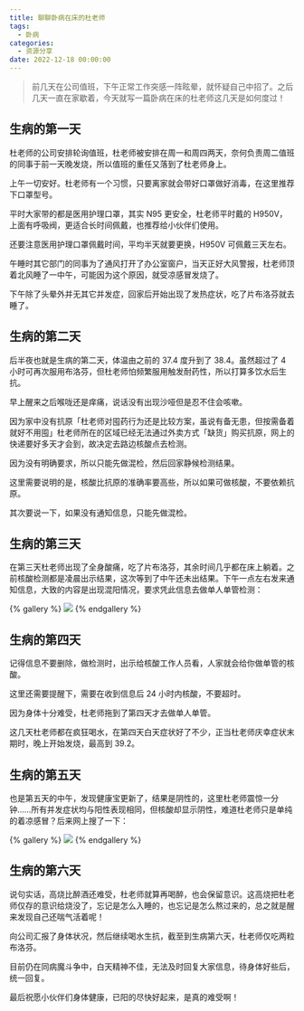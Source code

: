 ```yaml
---
title: 聊聊卧病在床的杜老师
tags:
  - 卧病
categories:
  - 资源分享
date: 2022-12-18 00:00:00
---
```


> 前几天在公司值班，下午正常工作突感一阵眩晕，就怀疑自己中招了。之后几天一直在家歇着，今天就写一篇卧病在床的杜老师这几天是如何度过！

<!-- more -->

## 生病的第一天

杜老师的公司安排轮询值班，杜老师被安排在周一和周四两天，奈何负责周二值班的同事于前一天晚发烧，所以值班的重任又落到了杜老师身上。

上午一切安好。杜老师有一个习惯，只要离家就会带好口罩做好消毒，在这里推荐下口罩型号。

平时大家带的都是医用护理口罩，其实 N95 更安全，杜老师平时戴的 H950V，上面有呼吸阀，更适合长时间佩戴，也推荐给小伙伴们使用。

还要注意医用护理口罩佩戴时间，平均半天就要更换，H950V 可佩戴三天左右。

午睡时其它部门的同事为了通风打开了办公室窗户，当天正好大风警报，杜老师顶着北风睡了一中午，可能因为这个原因，就受凉感冒发烧了。

下午除了头晕外并无其它并发症，回家后开始出现了发热症状，吃了片布洛芬就去睡了。

## 生病的第二天

后半夜也就是生病的第二天，体温由之前的 37.4 度升到了 38.4。虽然超过了 4 小时可再次服用布洛芬，但杜老师怕频繁服用触发耐药性，所以打算多饮水后生抗。

早上醒来之后喉咙还是痒痛，说话没有出现沙哑但是忍不住会咳嗽。

因为家中没有抗原「杜老师对囤药行为还是比较方案，虽说有备无患，但按需备着就好不用囤」杜老师所在的区域已经无法通过外卖方式「缺货」购买抗原，网上的快递要好多天才会到，故决定去路边核酸点去检测。

因为没有明确要求，所以只能先做混检，然后回家静候检测结果。

这里需要说明的是，核酸比抗原的准确率要高些，所以如果可做核酸，不要依赖抗原。

其次要说一下，如果没有通知信息，只能先做混检。

## 生病的第三天

在第三天杜老师出现了全身酸痛，吃了片布洛芬，其余时间几乎都在床上躺着。之前核酸检测都是凌晨出示结果，这次等到了中午还未出结果。下午一点左右发来通知信息，大致的内容是出现混阳情况，要求凭此信息去做单人单管检测：

{% gallery %}
![](https://cdn.dusays.com/2022/12/536-1.jpg/1)
{% endgallery %}

## 生病的第四天

记得信息不要删除，做检测时，出示给核酸工作人员看，人家就会给你做单管的核酸。

这里还需要提醒下，需要在收到信息后 24 小时内核酸，不要超时。

因为身体十分难受，杜老师拖到了第四天才去做单人单管。

这几天杜老师都在疯狂喝水，在第四天白天症状好了不少，正当杜老师庆幸症状末期时，晚上开始发烧，最高到 39.2。

## 生病的第五天

也是第五天的中午，发现健康宝更新了，结果是阴性的，这里杜老师震惊一分钟……所有并发症状均与阳性表现相同，但核酸却显示阴性，难道杜老师只是单纯的着凉感冒？后来网上搜了一下：

{% gallery %}
![](https://cdn.dusays.com/2022/12/536-2.jpg/1)
{% endgallery %}

## 生病的第六天

说句实话，高烧比醉酒还难受，杜老师就算再喝醉，也会保留意识。这高烧把杜老师仅存的意识给烧没了，忘记是怎么入睡的，也忘记是怎么熬过来的，总之就是醒来发现自己还喘气活着呢！

向公司汇报了身体状况，然后继续喝水生抗，截至到生病第六天，杜老师仅吃两粒布洛芬。

目前仍在同病魔斗争中，白天精神不佳，无法及时回复大家信息，待身体好些后，统一回复。

最后祝愿小伙伴们身体健康，已阳的尽快好起来，是真的难受啊！